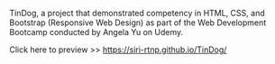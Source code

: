 TinDog, 
a project that demonstrated competency in HTML, CSS, and Bootstrap (Responsive Web Design) as part of the Web Development Bootcamp conducted by Angela Yu on Udemy.

Click here to preview >> https://siri-rtnp.github.io/TinDog/
